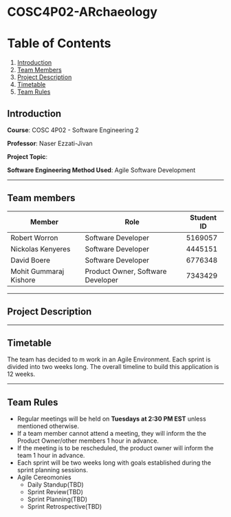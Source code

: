 # COSC4P02-ARchaeology

# Table of Contents
1. [Introduction](#introduction)
2. [Team Members](#team-members)
3. [Project Description](project-desctiption)
4. [Timetable](#timetable)
5. [Team Rules](#team-rules)


## Introduction
**Course**: COSC 4P02 - Software Engineering 2

**Professor**: Naser Ezzati-Jivan

**Project Topic**: 

**Software Engineering Method Used**: Agile Software Development

---
## Team members
| Member  | Role  | Student ID  |
|---|---|---|
| Robert Worron  | Software Developer  | 5169057  |
| Nickolas Kenyeres  | Software Developer  | 4445151  |
| David Boere  | Software Developer  | 6776348  |
| Mohit Gummaraj Kishore  | Product Owner, Software Developer  | 7343429  |

---

## Project Description



---

## Timetable

The team has decided to m work in an Agile Environment. Each sprint is divided into two weeks long. 
The overall timeline to build this application is 12 weeks. 

---

## Team Rules
- Regular meetings will be held on **Tuesdays at 2:30 PM EST** unless mentioned otherwise. 
- If a team member cannot attend a meeting, they will inform the the Product Owner/other members 1 hour in advance.
- If the meeting is to be rescheduled, the product owner will inform the team 1 hour in advance.
- Each sprint will be two weeks long with goals established during the sprint planning sessions. 
- Agile Cereomonies 
  -  Daily Standup(TBD)
  -  Sprint Review(TBD)
  -  Sprint Planning(TBD)
  -  Sprint Retrospective(TBD)
